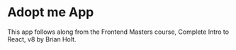 # Adopt me App

This app follows along from the Frontend Masters course, Complete Intro to React, v8 by Brian Holt.

